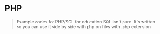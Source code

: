 # PHP
> Example codes for PHP/SQL for education
> SQL isn't pure. It's written so you can use it side by side with php on files with .php extension
